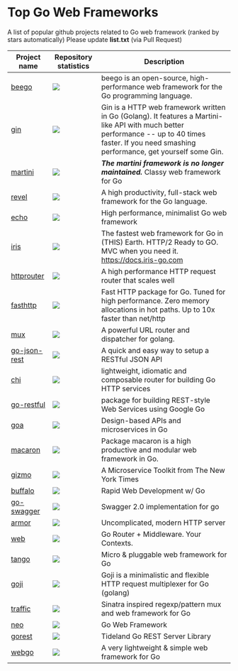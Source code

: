 # Top Go Web Frameworks
A list of popular github projects related to Go web framework (ranked by stars automatically)
Please update **list.txt** (via Pull Request)

| Project name | Repository statistics | Description |
| ------------ | ----- | ----------- |
| [beego](https://github.com/astaxie/beego) | <img src="http://alpha-wong.duckdns.org/info/astaxie/beego?"/>  | beego is an open-source, high-performance web framework for the Go programming language. |
| [gin](https://github.com/gin-gonic/gin) | <img src="http://alpha-wong.duckdns.org/info/gin-gonic/gin?"/>  | Gin is a HTTP web framework written in Go (Golang). It features a Martini-like API with much better performance -- up to 40 times faster. If you need smashing performance, get yourself some Gin. |
| [martini](https://github.com/go-martini/martini) | <img src="http://alpha-wong.duckdns.org/info/go-martini/martini??"/>  | ***The martini framework is no longer maintained.*** Classy web framework for Go |
| [revel](https://github.com/revel/revel) | <img src="http://alpha-wong.duckdns.org/info/revel/revel?"/>  | A high productivity, full-stack web framework for the Go language. |
| [echo](https://github.com/labstack/echo) | <img src="http://alpha-wong.duckdns.org/info/labstack/echo?"/>  | High performance, minimalist Go web framework |
| [iris](https://github.com/kataras/iris) | <img src="http://alpha-wong.duckdns.org/info/kataras/iris?"/>  | The fastest web framework for Go in (THIS) Earth. HTTP/2 Ready to GO. MVC when you need it. https://docs.iris-go.com |
| [httprouter](https://github.com/julienschmidt/httprouter) | <img src="http://alpha-wong.duckdns.org/info/julienschmidt/httprouter?"/>  | A high performance HTTP request router that scales well |
| [fasthttp](https://github.com/valyala/fasthttp) | <img src="http://alpha-wong.duckdns.org/info/valyala/fasthttp?"/>  | Fast HTTP package for Go. Tuned for high performance. Zero memory allocations in hot paths. Up to 10x faster than net/http |
| [mux](https://github.com/gorilla/mux) | <img src="http://alpha-wong.duckdns.org/info/gorilla/mux?"/>  | A powerful URL router and dispatcher for golang. |
| [go-json-rest](https://github.com/ant0ine/go-json-rest) | <img src="http://alpha-wong.duckdns.org/info/ant0ine/go-json-rest?"/>  | A quick and easy way to setup a RESTful JSON API |
| [chi](https://github.com/go-chi/chi) | <img src="http://alpha-wong.duckdns.org/info/go-chi/chi?"/>  | lightweight, idiomatic and composable router for building Go HTTP services |
| [go-restful](https://github.com/emicklei/go-restful) | <img src="http://alpha-wong.duckdns.org/info/emicklei/go-restful?"/>  | package for building REST-style Web Services using Google Go |
| [goa](https://github.com/goadesign/goa) | <img src="http://alpha-wong.duckdns.org/info/goadesign/goa?"/>  | Design-based APIs and microservices in Go |
| [macaron](https://github.com/go-macaron/macaron) | <img src="http://alpha-wong.duckdns.org/info/go-macaron/macaron?"/>  | Package macaron is a high productive and modular web framework in Go. |
| [gizmo](https://github.com/NYTimes/gizmo) | <img src="http://alpha-wong.duckdns.org/info/NYTimes/gizmo?"/>  | A Microservice Toolkit from The New York Times |
| [buffalo](https://github.com/gobuffalo/buffalo) | <img src="http://alpha-wong.duckdns.org/info/gobuffalo/buffalo?"/>  | Rapid Web Development w/ Go |
| [go-swagger](https://github.com/go-swagger/go-swagger) | <img src="http://alpha-wong.duckdns.org/info/go-swagger/go-swagger?"/>  | Swagger 2.0 implementation for go |
| [armor](https://github.com/labstack/armor) | <img src="http://alpha-wong.duckdns.org/info/labstack/armor?"/>  | Uncomplicated, modern HTTP server |
| [web](https://github.com/gocraft/web) | <img src="http://alpha-wong.duckdns.org/info/gocraft/web?"/>  | Go Router + Middleware. Your Contexts. |
| [tango](https://github.com/lunny/tango) | <img src="http://alpha-wong.duckdns.org/info/lunny/tango?"/>  | Micro & pluggable web framework for Go |
| [goji](https://github.com/goji/goji) | <img src="http://alpha-wong.duckdns.org/info/goji/goji?"/>  | Goji is a minimalistic and flexible HTTP request multiplexer for Go (golang) |
| [traffic](https://github.com/pilu/traffic) | <img src="http://alpha-wong.duckdns.org/info/pilu/traffic?"/> | Sinatra inspired regexp/pattern mux and web framework for Go |
| [neo](https://github.com/ivpusic/neo) | <img src="http://alpha-wong.duckdns.org/info/ivpusic/neo?"/>  | Go Web Framework |
| [gorest](https://github.com/tideland/gorest) | <img src="http://alpha-wong.duckdns.org/info/tideland/gorest?"/>  | Tideland Go REST Server Library |
| [webgo](https://github.com/bnkamalesh/webgo) | <img src="http://alpha-wong.duckdns.org/info/bnkamalesh/webgo?"/>  | A very lightweight & simple web framework for Go |
